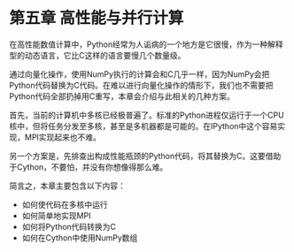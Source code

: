# 第五章 高性能与并行计算

在高性能数值计算中，Python经常为人诟病的一个地方是它很慢，作为一种解释型的动态语言，它比C这样的语言要慢几个数量级。

通过向量化操作，使用NumPy执行的计算会和C几乎一样，因为NumPy会把Python代码替换为C代码。在难以进行向量化操作的情形下，我们也不需要把Python代码全部扔掉用C重写，本章会介绍与此相关的几种方案。

首先，当前的计算机中多核已经极普遍了。标准的Python进程仅运行于一个CPU核中，但将任务分发至多核，甚至是多机器都是可能的。在IPython中这个容易实现，MPI实现起来也不难。

另一个方案是，先排查出构成性能瓶颈的Python代码，将其替换为C。这要借助于Cython，不要怕，并没有你想像得那么难。

简言之，本章主要包含以下内容：

* 如何使代码在多核中运行
* 如何简单地实现MPI
* 如何将Python代码转换为C
* 如何在Cython中使用NumPy数组




